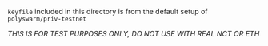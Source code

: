 `keyfile` included in this directory is from the default setup of `polyswarm/priv-testnet`

*THIS IS FOR TEST PURPOSES ONLY, DO NOT USE WITH REAL NCT OR ETH*

